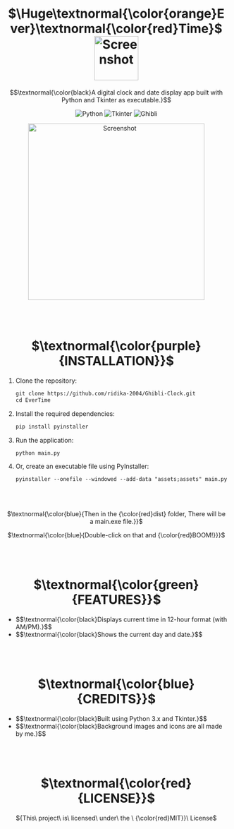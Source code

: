 <h1 align="center">
  $\Huge\textnormal{\color{orange}Ever}\textnormal{\color{red}Time}$
  <img src="https://github.com/user-attachments/assets/3231f155-4be5-4d20-b3c7-1b5be898f6d5" alt="Screenshot" width="100" style="vertical-align: middle;">
</h1>



$$\textnormal{\color{black}A digital clock and date display app built with Python and Tkinter as executable.}$$

<p align="center">
  <img src="https://img.shields.io/badge/Python-3-blue?logo=python&logoColor=white" alt="Python">
  <img src="https://img.shields.io/badge/Tkinter-GUI-orange?logo=python&logoColor=white" alt="Tkinter">
  <img src="https://img.shields.io/badge/Anime-Ghibli-green?logo=anime&logoColor=white" alt="Ghibli">
</p>


<p align="center">
  <img src="https://github.com/user-attachments/assets/6521037e-5feb-46da-88c7-387e5a40d796" alt="Screenshot" width=400>
</p>


<br><br>

<h1 align="center"> $\textnormal{\color{purple}{INSTALLATION}}$ </h1>


1. Clone the repository:
   
   ```diff
   git clone https://github.com/ridika-2004/Ghibli-Clock.git
   cd EverTime
   ```

2. Install the required dependencies:
   ```diff
   pip install pyinstaller
   ```

3. Run the application:
   ```diff
   python main.py
   ```
   
4. Or, create an executable file using PyInstaller:
   ```diff
   pyinstaller --onefile --windowed --add-data "assets;assets" main.py
   ```

<br><br>

<p align="center"> $\textnormal{\color{blue}{Then in the {\color{red}dist} folder, There will be a main.exe file.}}$ </p>
<p align="center">$\textnormal{\color{blue}{Double-click on that and {\color{red}BOOM!}}}$ </p>

<br><br>

<h1 align="center"> $\textnormal{\color{green}{FEATURES}}$ </h1>
<ul>
  <li>$$\textnormal{\color{black}Displays current time in 12-hour format (with AM/PM).}$$</li>
  <li>$$\textnormal{\color{black}Shows the current day and date.}$$</li>
</ul>

<br><br>

<h1 align="center"> $\textnormal{\color{blue}{CREDITS}}$ </h1>
<ul>
  <li>$$\textnormal{\color{black}Built using Python 3.x and Tkinter.}$$</li>
  <li>$$\textnormal{\color{black}Background images and icons are all made by me.}$$</li>
</ul>

<br><br>

<h1 align="center"> $\textnormal{\color{red}{LICENSE}}$ </h1>
<p align="center">${This\ project\ is\ licensed\ under\ the \ {\color{red}MIT}}\ License$</p>

